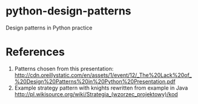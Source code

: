python-design-patterns
======================

Design patterns in Python practice 

References
==========
1. Patterns chosen from this presentation: http://cdn.oreillystatic.com/en/assets/1/event/12/_The%20Lack%20of_%20Design%20Patterns%20in%20Python%20Presentation.pdf
2. Example strategy pattern with knights rewritten from example in Java http://pl.wikisource.org/wiki/Strategia_(wzorzec_projektowy)/kod
